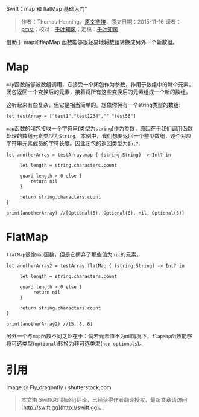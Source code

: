 Swift：map 和 flatMap 基础入门"

> 作者：Thomas Hanning，[原文链接](http://www.thomashanning.com/swift-map-and-flatmap/)，原文日期：2015-11-16
> 译者：[pmst](http://www.jianshu.com/users/596f2ba91ce9/latest_articles)；校对：[千叶知风](http://weibo.com/xiaoxxiao)；定稿：[千叶知风](http://weibo.com/xiaoxxiao)
  









借助于 map和flapMap 函数能够很轻易地将数组转换成另外一个新数组。




# Map

`map`函数能够被数组调用，它接受一个闭包作为参数，作用于数组中的每个元素。闭包返回一个变换后的元素，接着将所有这些变换后的元素组成一个新的数组。


这听起来有些复杂，但它是相当简单的。想象你拥有一个string类型的数组:

    
    let testArray = ["test1","test1234","","test56"]

`map`函数的闭包接收一个字符串(类型为`string`)作为参数，原因在于我们调用函数处理的数组元素类型为`String`。本例中，我们想要返回一个整型数组，逐个对应字符串元素成员的字符长度。因此闭包的返回类型为`Int?`.

    
    let anotherArray = testArray.map { (string:String) -> Int? in
         
         let length = string.characters.count
         
         guard length > 0 else {
             return nil
         }
     
         return string.characters.count
    }
     
    print(anotherArray) //[Optional(5), Optional(8), nil, Optional(6)]

# FlatMap

`flatMap`很像`map`函数，但是它摒弃了那些值为`nil`的元素。

    
    let anotherArray2 = testArray.flatMap { (string:String) -> Int? in
     
         let length = string.characters.count
     
         guard length > 0 else {
              return nil
         }
     
         return string.characters.count
    }
     
    print(anotherArray2) //[5, 8, 6]

另外一个与`map`函数不同之处在于：倘若元素值不为nil情况下，`flapMap`函数能够将可选类型(`optional`)转换为非可选类型(`non-optionals`)。

# 引用

Image:@ Fly_dragonfly / shutterstock.com
> 本文由 SwiftGG 翻译组翻译，已经获得作者翻译授权，最新文章请访问 [http://swift.gg](http://swift.gg)。